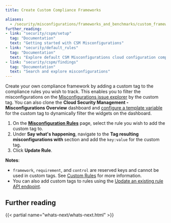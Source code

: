 ```yaml
---
title: Create Custom Compliance Frameworks

aliases:
  - /security/misconfigurations/frameworks_and_benchmarks/custom_frameworks
further_reading:
- link: "security/cspm/setup"
  tag: "Documentation"
  text: "Getting started with CSM Misconfigurations"
- link: "security/default_rules"
  tag: "Documentation"
  text: "Explore default CSM Misconfigurations cloud configuration compliance rules"
- link: "security/cspm/findings"
  tag: "Documentation"
  text: "Search and explore misconfigurations"
---
```


Create your own compliance framework by adding a custom tag to the compliance rules you wish to track. This enables you to filter the misconfigurations on the [Misconfigurations issue explorer][1] by the custom tag. You can also clone the **Cloud Security Management - Misconfigurations Overview** dashboard and [configure a template variable][2] for the custom tag to dynamically filter the widgets on the dashboard.

1. On the [**Misconfiguration Rules**][5] page, select the rule you wish to add the custom tag to.
2. Under **Say what's happening**, navigate to the **Tag resulting misconfigurations with** section and add the `key:value` for the custom tag.
3. Click **Update Rule**.

**Notes**:

- `framework`, `requirement`, and `control` are reserved keys and cannot be used in custom tags. See [Custom Rules][3] for more information.
- You can also add custom tags to rules using the [Update an existing rule API endpoint][4].

## Further reading

{{< partial name="whats-next/whats-next.html" >}}

[1]: https://app.datadoghq.com/security/compliance
[2]: /dashboards/template_variables/
[3]: /security/cloud_security_management/misconfigurations/custom_rules/#tagging-misconfigurations
[4]: /api/latest/security-monitoring/#update-an-existing-rule
[5]: https://app.datadoghq.com/security/configuration/compliance/rules

